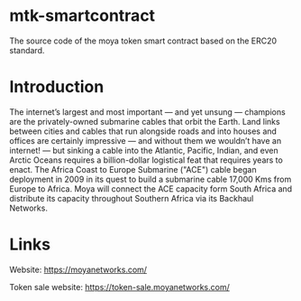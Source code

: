 # mtk-smartcontract
The source code of the moya token smart contract based on the ERC20 standard.

# Introduction
The internet’s largest and most important — and yet unsung — champions are the privately-owned submarine cables that orbit the Earth. Land links between cities and cables that run alongside roads and into houses and offices are certainly impressive — and without them we wouldn’t have an internet! — but sinking a cable into the Atlantic, Pacific, Indian, and even Arctic Oceans requires a billion-dollar logistical feat that requires years to enact. The Africa Coast to Europe Submarine ("ACE") cable began deployment in 2009 in its quest to build a submarine cable 17,000 Kms from Europe to Africa. Moya will connect the ACE capacity form South Africa and distribute its capacity throughout Southern Africa via its Backhaul Networks.

# Links
Website: https://moyanetworks.com/

Token sale website: https://token-sale.moyanetworks.com/
